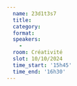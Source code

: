 ```yaml
---
  name: 23d1t3s7
  title: 
  category: 
  format: 
  speakers: 
    - 
  room: Créativité
  slot: 10/10/2024
  time_start: '15h45'
  time_end: '16h30'
---
```

